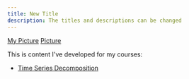 ```yaml
---
title: New Title
description: The titles and descriptions can be changed
---
```


[My Picture](/pics/Bradley_Jim-45.jpg)
[Picture](Bradley_Jim-45.jpg)

This is content I've developed for my courses:

- [Time Series Decomposition](/timeseries/index.md)
